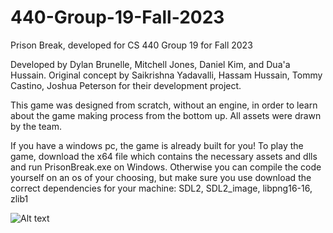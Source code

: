 # 440-Group-19-Fall-2023
Prison Break, developed for CS 440 Group 19 for Fall 2023

Developed by Dylan Brunelle, Mitchell Jones, Daniel Kim, and Dua'a Hussain.
Original concept by Saikrishna Yadavalli, Hassam Hussain, Tommy Castino, Joshua Peterson for their development project.

This game was designed from scratch, without an engine, in order to learn about the game making process from the bottom up. All assets were drawn by the team.

If you have a windows pc, the game is already built for you! To play the game, download the x64 file which contains the necessary assets and dlls and run PrisonBreak.exe on Windows. Otherwise you can compile the code yourself on an os of your choosing, but make sure you use download the correct dependencies for your machine: SDL2, SDL2_image, libpng16-16, zlib1

<img title="a title" alt="Alt text" src="https://media.discordapp.net/attachments/1148952991110541325/1174407640995074118/Screenshot_2023-11-15_at_11.55.56_AM.png?ex=66a291d9&is=66a14059&hm=00b5fd8cbac6f6fa522562719b8579919a69caef2d580389f5ad460df10b688b&=&format=webp&quality=lossless&width=955&height=670">
